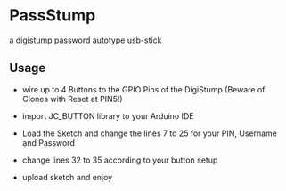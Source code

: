 # PassStump

a digistump password autotype usb-stick

## Usage

* wire up to 4 Buttons to the GPIO Pins of the DigiStump (Beware of Clones with Reset at PIN5!)

* import JC_BUTTON library to your Arduino IDE

* Load the Sketch and change the lines 7 to 25 for your PIN, Username and Password

* change lines 32 to 35 according to your button setup

* upload sketch and enjoy